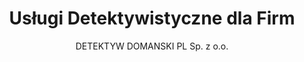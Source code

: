 ---
title: "Usługi Detektywistyczne dla Firm"
description: "Profesjonalne usługi detektywistyczne dla firm. Weryfikacja kontrahentów, audyty bezpieczeństwa, monitoring, ochrona tajemnic handlowych i poszukiwanie dłużników"
author: "DETEKTYW DOMANSKI PL Sp. z o.o."
---